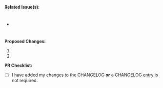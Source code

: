 **Related Issue(s):** 

- #


**Proposed Changes:**

1. 
2. 

**PR Checklist:**

- [ ] I have added my changes to the CHANGELOG **or** a CHANGELOG entry is not required.
